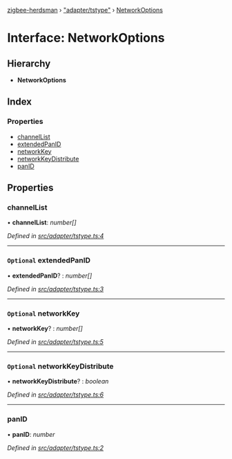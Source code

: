 [zigbee-herdsman](../README.md) › ["adapter/tstype"](../modules/_adapter_tstype_.md) › [NetworkOptions](_adapter_tstype_.networkoptions.md)

# Interface: NetworkOptions

## Hierarchy

* **NetworkOptions**

## Index

### Properties

* [channelList](_adapter_tstype_.networkoptions.md#channellist)
* [extendedPanID](_adapter_tstype_.networkoptions.md#optional-extendedpanid)
* [networkKey](_adapter_tstype_.networkoptions.md#optional-networkkey)
* [networkKeyDistribute](_adapter_tstype_.networkoptions.md#optional-networkkeydistribute)
* [panID](_adapter_tstype_.networkoptions.md#panid)

## Properties

###  channelList

• **channelList**: *number[]*

*Defined in [src/adapter/tstype.ts:4](https://github.com/Koenkk/zigbee-herdsman/blob/master/src/src/adapter/tstype.ts#L4)*

___

### `Optional` extendedPanID

• **extendedPanID**? : *number[]*

*Defined in [src/adapter/tstype.ts:3](https://github.com/Koenkk/zigbee-herdsman/blob/master/src/src/adapter/tstype.ts#L3)*

___

### `Optional` networkKey

• **networkKey**? : *number[]*

*Defined in [src/adapter/tstype.ts:5](https://github.com/Koenkk/zigbee-herdsman/blob/master/src/src/adapter/tstype.ts#L5)*

___

### `Optional` networkKeyDistribute

• **networkKeyDistribute**? : *boolean*

*Defined in [src/adapter/tstype.ts:6](https://github.com/Koenkk/zigbee-herdsman/blob/master/src/src/adapter/tstype.ts#L6)*

___

###  panID

• **panID**: *number*

*Defined in [src/adapter/tstype.ts:2](https://github.com/Koenkk/zigbee-herdsman/blob/master/src/src/adapter/tstype.ts#L2)*
